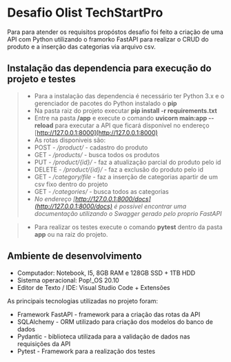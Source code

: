 # Desafio Olist TechStartPro

Para para atender os requisitos propóstos desafio foi feito a criação de uma API com Python utilizando o framorko FastAPI para realizar o CRUD do produto e a inserção das categorias via arquivo csv.

## Instalação das dependencia para execução do projeto e testes
>  * Para a instalação das dependencia é necessário ter Python 3.x e o gerenciador de pacotes do Python instalado o **pip**
>  * Na pasta raiz do projeto executar **pip install -r requirements.txt**
>  * Entre na pasta **/app** e execute o comando **uvicorn main:app --reload** para executar a API que ficará disponivel no endereço [http://127.0.0.1:8000](http://127.0.0.1:8000)
>  *  As rotas disponiveis são:
>  *  POST - */product/* - cadastro do produto
>  *  GET - */products/* - busca todos os produtos
>  *  PUT - */product/{id}/* - faz a atualização parcial do produto pelo id
>  *  DELETE - */product/{id}/* - faz a exclusão do produto pelo id
>  *  GET - */category/file* - faz a inserção de categorias apartir de um csv fixo dentro do projeto
>  *  GET - */categories/* - busca todos as categorias
>  *  *No endereço [http://127.0.0.1:8000/docs](http://127.0.0.1:8000/docs) é possivel encontrar uma documentação utilizando o Swagger gerado pelo proprio FastAPI*

>  * Para realizar os testes execute o comando **pytest** dentro da pasta **app** ou na raiz do projeto.

## Ambiente de desenvolvimento
* Computador: Notebook, I5, 8GB RAM e 128GB SSD + 1TB HDD
* Sistema operacional: Pop!_OS 20.10
* Editor de Texto / IDE: Visual Studio Code + Extensões

As principais tecnologias utilizadas no projeto foram:
* Framework FastAPI - framework para a criação das rotas da API
* SQLAlchemy - ORM utilizado para criação dos modelos do banco de dados
* Pydantic - biblioteca utilizada para a validação de dados nas requisições da API
* Pytest - Framework para a realização dos testes




